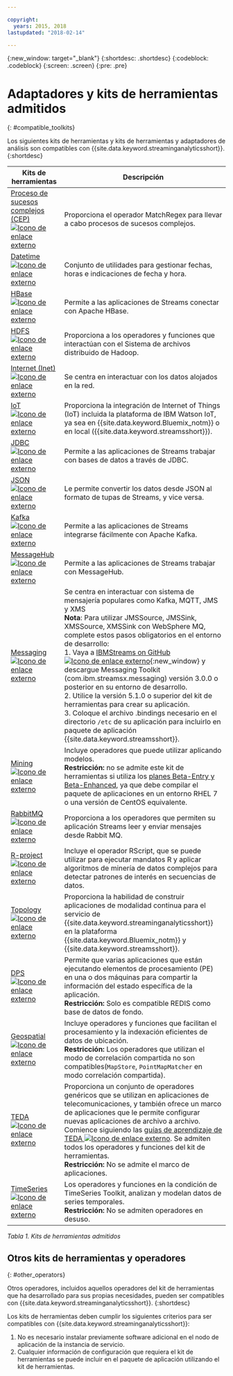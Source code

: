 ```yaml
---

copyright:
  years: 2015, 2018
lastupdated: "2018-02-14"

---
```


<!-- Attribute definitions -->
{:new_window: target="_blank"}
{:shortdesc: .shortdesc}
{:codeblock: .codeblock}
{:screen: .screen}
{:pre: .pre}

# Adaptadores y kits de herramientas admitidos
{: #compatible_toolkits}

Los siguientes kits de herramientas y kits de herramientas y adaptadores de análisis son compatibles con {{site.data.keyword.streaminganalyticsshort}}.
{:shortdesc}

| Kits de herramientas                        | Descripción							                  |
| --------------------------------| --------------------------|
| [Proceso de sucesos complejos (CEP) ![Icono de enlace externo](../../icons/launch-glyph.svg "Icono de enlace externo")](https://ibm.co/2zOwODa)    |	Proporciona el operador MatchRegex para llevar a cabo procesos de sucesos complejos.  		 |
| [Datetime ![Icono de enlace externo](../../icons/launch-glyph.svg "Icono de enlace externo")](https://ibmstreams.github.io/streamsx.datetime/)	|	Conjunto de utilidades para gestionar fechas, horas e indicaciones de fecha y hora.	 |
| [HBase![Icono de enlace externo](../../icons/launch-glyph.svg "Icono de enlace externo")](http://ibmstreams.github.io/streamsx.hbase/)        | Permite a las aplicaciones de Streams conectar con Apache HBase.	 	   |
| [HDFS ![Icono de enlace externo](../../icons/launch-glyph.svg "Icono de enlace externo")](http://ibmstreams.github.io/streamsx.hdfs/)          | Proporciona a los operadores y funciones que interactúan con el Sistema de archivos distribuido de Hadoop.	|
| [Internet (Inet) ![Icono de enlace externo](../../icons/launch-glyph.svg "Icono de enlace externo")](http://ibmstreams.github.io/streamsx.inet)|  Se centra en interactuar con los datos alojados en la red.				       |
| [IoT ![Icono de enlace externo](../../icons/launch-glyph.svg "Icono de enlace externo")](http://ibmstreams.github.io/streamsx.iot/)            | Proporciona la integración de Internet of Things (IoT) incluida la plataforma de IBM Watson IoT, ya sea en {{site.data.keyword.Bluemix_notm}} o en local ({{site.data.keyword.streamsshort}}). |
| [JDBC ![Icono de enlace externo](../../icons/launch-glyph.svg "Icono de enlace externo")](http://ibmstreams.github.io/streamsx.jdbc/)          | Permite a las aplicaciones de Streams trabajar con bases de datos a través de JDBC.		   |
| [JSON ![Icono de enlace externo](../../icons/launch-glyph.svg "Icono de enlace externo")](http://ibmstreams.github.io/streamsx.json/)          | Le permite convertir los datos desde JSON al formato de tupas de Streams, y vice versa.   		|
| [Kafka ![Icono de enlace externo](../../icons/launch-glyph.svg "Icono de enlace externo")](https://ibmstreams.github.io/streamsx.kafka/)       | Permite a las aplicaciones de Streams integrarse fácilmente con Apache Kafka. 	 |
| [MessageHub ![Icono de enlace externo](../../icons/launch-glyph.svg "Icono de enlace externo")](https://ibmstreams.github.io/streamsx.messagehub/) | Permite a las aplicaciones de Streams trabajar con MessageHub.			     |
| [Messaging ![Icono de enlace externo](../../icons/launch-glyph.svg "Icono de enlace externo")](https://ibmstreams.github.io/streamsx.messaging/)   |  	Se centra en interactuar con sistema de mensajería populares como Kafka, MQTT, JMS y XMS	<br>**Nota**: Para utilizar JMSSource, JMSSink, XMSSource, XMSSink con WebSphere MQ, complete estos pasos obligatorios en el entorno de desarrollo: <br>1. Vaya a [IBMStreams on GitHub ![Icono de enlace externo](../../icons/launch-glyph.svg "Icono de enlace externo")](https://github.com/IBMStreams){:new_window} y descargue Messaging Toolkit (com.ibm.streamsx.messaging) versión 3.0.0 o posterior en su entorno de desarrollo.<br>2. Utilice la versión 5.1.0 o superior del kit de herramientas para crear su aplicación.<br>3. Coloque el archivo .bindings necesario en el directorio `/etc` de su aplicación para incluirlo en paquete de aplicación {{site.data.keyword.streamsshort}}.	    |
| [Mining ![Icono de enlace externo](../../icons/launch-glyph.svg "Icono de enlace externo")](https://ibm.co/2y3i5au)              	   	            |  Incluye operadores que puede utilizar aplicando modelos. <br> **Restricción:** no se admite este kit de herramientas si utiliza los [planes Beta-Entry y Beta-Enhanced](/docs/services/StreamingAnalytics/beta_plans.html), ya que debe compilar el paquete de aplicaciones en un entorno RHEL 7 o una versión de CentOS equivalente. 	     |
| [RabbitMQ ![Icono de enlace externo](../../icons/launch-glyph.svg "Icono de enlace externo")](https://ibmstreams.github.io/streamsx.rabbitmq/)     |  Proporciona a los operadores que permiten su aplicación Streams leer y enviar mensajes desde Rabbit MQ.  |
| [R-project ![Icono de enlace externo](../../icons/launch-glyph.svg "Icono de enlace externo")](https://ibm.co/2h7D9lu)          	   	              |   Incluye el operador RScript, que se puede utilizar para ejecutar mandatos R y aplicar algoritmos de minería de datos complejos para detectar patrones de interés en secuencias de datos.			     |
| [Topology ![Icono de enlace externo](../../icons/launch-glyph.svg "Icono de enlace externo")](http://ibmstreams.github.io/streamsx.topology/)      |  Proporciona la habilidad de construir aplicaciones de modalidad continua para el servicio de {{site.data.keyword.streaminganalyticsshort}} en la plataforma {{site.data.keyword.Bluemix_notm}} y {{site.data.keyword.streamsshort}}.		     |
| [DPS ![Icono de enlace externo](../../icons/launch-glyph.svg "Icono de enlace externo")](http://ibmstreams.github.io/streamsx.dps/) |	 Permite que varias aplicaciones que están ejecutando elementos de procesamiento (PE) en una o dos máquinas para compartir la información del estado específica de la aplicación.<br>**Restricción:** Solo es compatible REDIS como base de datos de fondo.	| 	 	 	
| [Geospatial ![Icono de enlace externo](../../icons/launch-glyph.svg "Icono de enlace externo")](https://ibm.co/2h9x0VR) 	     |	Incluye operadores y funciones que facilitan el procesamiento y la indexación eficientes de datos de ubicación.<br>**Restricción:** Los operadores que utilizan el modo de correlación compartida no son compatibles(`MapStore`, `PointMapMatcher` en modo correlación compartida).		 |
| [TEDA ![Icono de enlace externo](../../icons/launch-glyph.svg "Icono de enlace externo")](https://ibm.co/2z9DS00)	   | 	Proporciona un conjunto de operadores genéricos que se utilizan en aplicaciones de telecomunicaciones, y también ofrece un marco de aplicaciones que le permite configurar nuevas aplicaciones de archivo a archivo. Comience siguiendo las [guías de aprendizaje de TEDA ![Icono de enlace externo](../../icons/launch-glyph.svg "Icono de enlace externo")](http://ibmstreams.github.io/streamsx.tutorial.teda/). Se admiten todos los operadores y funciones del kit de herramientas. <br>**Restricción:** No se admite el marco de aplicaciones.	 	 |
| [TimeSeries ![Icono de enlace externo](../../icons/launch-glyph.svg "Icono de enlace externo")](https://ibm.co/2zEPILZ)	 	  | Los operadores y funciones en la condición de TimeSeries Toolkit, analizan y modelan datos de series temporales. <br>**Restricción:** No se admiten operadores en desuso.	   |

*Tabla 1. Kits de herramientas admitidos*

## Otros kits de herramientas y operadores
{: #other_operators}

Otros operadores, incluidos aquellos operadores del kit de herramientas que ha desarrollado para sus propias necesidades, pueden ser compatibles con {{site.data.keyword.streaminganalyticsshort}}.
{:shortdesc}

Los kits de herramientas deben cumplir los siguientes criterios para ser compatibles con {{site.data.keyword.streaminganalyticsshort}}:

1. No es necesario instalar previamente software adicional en el nodo de aplicación de la instancia de servicio.
2. Cualquier información de configuración que requiera el kit de herramientas se puede incluir en el paquete de aplicación utilizando el kit de herramientas.
